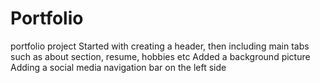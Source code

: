 # Portfolio
portfolio project
Started with creating a header, then including main tabs such as about section, resume, hobbies etc
Added a background picture
Adding a social media navigation bar on the left side
